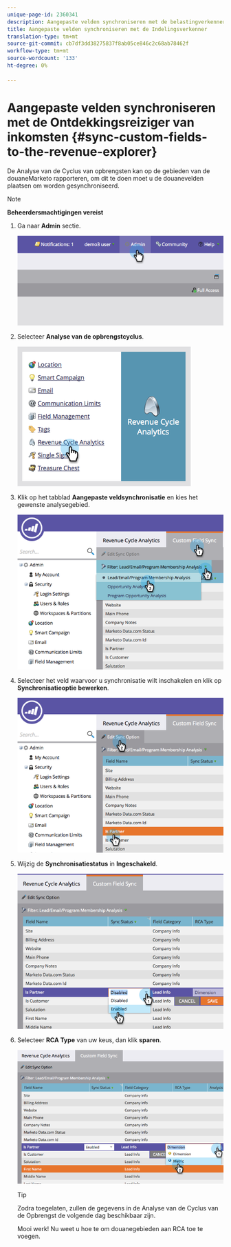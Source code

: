 ```yaml
---
unique-page-id: 2360341
description: Aangepaste velden synchroniseren met de belastingverkenner - Marketo Docs - Productdocumentatie
title: Aangepaste velden synchroniseren met de Indelingsverkenner
translation-type: tm+mt
source-git-commit: cb7df3dd38275837f8ab05ce846c2c68ab78462f
workflow-type: tm+mt
source-wordcount: '133'
ht-degree: 0%

---
```



# Aangepaste velden synchroniseren met de Ontdekkingsreiziger van inkomsten {#sync-custom-fields-to-the-revenue-explorer}

De Analyse van de Cyclus van opbrengsten kan op de gebieden van de douaneMarketo rapporteren, om dit te doen moet u de douanevelden plaatsen om worden gesynchroniseerd.

>[!NOTE]
>
>**Beheerdersmachtigingen vereist**

1. Ga naar **Admin** sectie.

   ![](assets/image2014-9-19-9-3a51-3a11.png)

1. Selecteer **Analyse van de opbrengstcyclus**.

   ![](assets/image2014-9-19-9-3a51-3a19.png)

1. Klik op het tabblad **Aangepaste veldsynchronisatie** en kies het gewenste analysegebied.

   ![](assets/image2014-9-19-9-3a51-3a26.png)

1. Selecteer het veld waarvoor u synchronisatie wilt inschakelen en klik op **Synchronisatieoptie bewerken**.

   ![](assets/image2014-9-19-9-3a51-3a36.png)

1. Wijzig de **Synchronisatiestatus** in **Ingeschakeld**.

   ![](assets/image2014-9-19-9-3a51-3a45.png)

1. Selecteer **RCA Type** van uw keus, dan klik **sparen**.

   ![](assets/image2014-9-19-9-3a51-3a52.png)

   >[!TIP]
   >
   >Zodra toegelaten, zullen de gegevens in de Analyse van de Cyclus van de Opbrengst de volgende dag beschikbaar zijn.

   Mooi werk! Nu weet u hoe te om douanegebieden aan RCA toe te voegen.

